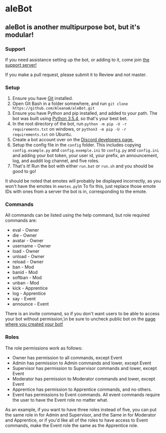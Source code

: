 # aleBot

## aleBot is another multipurpose bot, but it's modular!

### Support

If you need assistance setting up the bot, or adding to it, come join [the support server!](https://discord.gg/3QpFUQx)

If you make a pull request, please submit it to Review and not master.

### Setup

1. Ensure you have [Git](https://git-scm.com/downloads) installed.
2. Open Git Bash in a folder somewhere, and run `git clone https://github.com/AleanaA/aleBot.git`
3. Ensure you have Python and pip installed, and added to your path. The bot was built using [Python 3.5.4,](https://www.python.org/ftp/python/3.5.4/python-3.5.4-amd64.exe) so that's your best bet.
4. In the root directory of the bot, run `python -m pip -U -r requirements.txt` on windows, or `python3 -m pip -U -r requirements.txt` on Ubuntu.
5. Create a bot account over on the [Discord developers page.](https://discordapp.com/developers/applications/me)
6. Setup the config file in the `config` folder. This includes copying `config.example.py` and `config.exemple.ini` to `config.py` and `config.ini` and adding your bot token, your user id, your prefix, an announcement, log, and auddit log channel, and five roles.
7. That's it! Run the bot with either `run.bat` or `run.sh` and you should be good to go!

It should be noted that emotes will probably be displayed incorrectly, as you won't have the emotes in `emotes.py`\n
To fix this, just replace those emote IDs with ones from a server the bot is in, corresponding to the emote.

### Commands

All commands can be listed using the help command, but role required commands are:

- eval - Owner
- die - Owner
- avatar - Owner
- username - Owner
- load - Owner
- unload - Owner
- reload - Owner
- ban - Mod
- banid - Mod
- softban - Mod
- unban - Mod
- kick - Apprentice
- log - Apprentice
- say - Event
- announce - Event

There is an invite command, so if you don't want users to be able to access your bot without permission,\n
be sure to uncheck public bot on the [page where you created your bot!](https://discordapp.com/developers/applications/me)

### Roles

The role permissions work as follows:

- Owner has permission to all commands, except Event
- Admin has permission to Admin commands and lower, except Event
- Supervisor has permission to Supervisor commands and lower, except Event
- Moderator has permission to Moderator commands and lower, except Event
- Apprentice has permission to Apprentice commands, and no others.
- Event has permissions to Event commands. All event commands require the user to have the Event role no matter what.

As an example, if you want to have three roles instead of five, you can put the same role in for Admin and Supervisor, and the Same in for Moderator and Apprentice, or if you'd like all of the roles to have access to Event commands, make the Event role the same as the Apprentice role.
